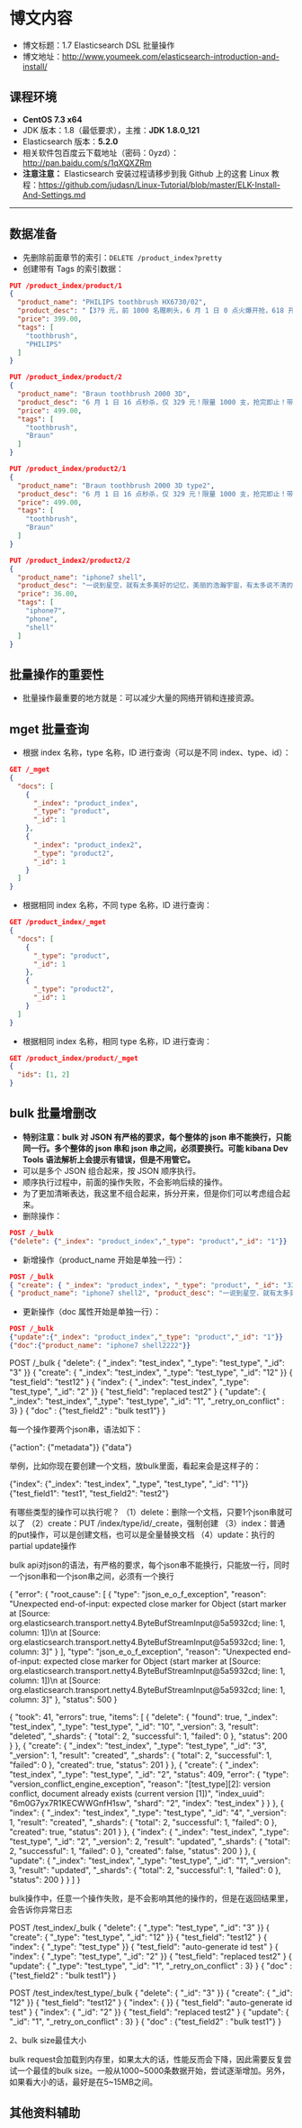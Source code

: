 # 博文内容

- 博文标题：1.7 Elasticsearch DSL 批量操作
- 博文地址：<http://www.youmeek.com/elasticsearch-introduction-and-install/>


## 课程环境

- **CentOS 7.3 x64**
- JDK 版本：1.8（最低要求），主推：**JDK 1.8.0_121**
- Elasticsearch 版本：**5.2.0**
- 相关软件包百度云下载地址（密码：0yzd）：<http://pan.baidu.com/s/1qXQXZRm>
- **注意注意：** Elasticsearch 安装过程请移步到我 Github 上的这套 Linux 教程：<https://github.com/judasn/Linux-Tutorial/blob/master/ELK-Install-And-Settings.md>

------------------------


## 数据准备

- 先删除前面章节的索引：`DELETE /product_index?pretty`
- 创建带有 Tags 的索引数据：

``` json
PUT /product_index/product/1
{
  "product_name": "PHILIPS toothbrush HX6730/02",
  "product_desc": "【3?9 元，前 1000 名赠刷头，6 月 1 日 0 点火爆开抢，618 开门红巅峰 48 小时，抢先加入购物车】飞利浦畅销款，万千好评！深入净齿，智能美白！",
  "price": 399.00,
  "tags": [
    "toothbrush",
    "PHILIPS"
  ]
}

PUT /product_index/product/2
{
  "product_name": "Braun toothbrush 2000 3D",
  "product_desc": "6 月 1 日 16 点秒杀，仅 329 元！限量 1000 支，抢完即止！带压力感应提醒，保护牙龈，高效清洁",
  "price": 499.00,
  "tags": [
    "toothbrush",
    "Braun"
  ]
}

PUT /product_index/product2/1
{
  "product_name": "Braun toothbrush 2000 3D type2",
  "product_desc": "6 月 1 日 16 点秒杀，仅 329 元！限量 1000 支，抢完即止！带压力感应提醒，保护牙龈，高效清洁",
  "price": 499.00,
  "tags": [
    "toothbrush",
    "Braun"
  ]
}

PUT /product_index2/product2/2
{
  "product_name": "iphone7 shell",
  "product_desc": "一说到星空，就有太多美好的记忆，美丽的浩瀚宇宙，有太多说不清的神秘之处，星空太美丽，太绚烂！",
  "price": 36.00,
  "tags": [
    "iphone7",
    "phone",
    "shell"
  ]
}
```

## 批量操作的重要性

- 批量操作最重要的地方就是：可以减少大量的网络开销和连接资源。


## mget 批量查询

- 根据 index 名称，type 名称，ID 进行查询（可以是不同 index、type、id）：

``` json
GET /_mget
{
  "docs": [
    {
      "_index": "product_index",
      "_type": "product",
      "_id": 1
    },
    {
      "_index": "product_index2",
      "_type": "product2",
      "_id": 1
    }
  ]
}
```

- 根据相同 index 名称，不同 type 名称，ID 进行查询：

``` json
GET /product_index/_mget
{
  "docs": [
    {
      "_type": "product",
      "_id": 1
    },
    {
      "_type": "product2",
      "_id": 1
    }
  ]
}
```

- 根据相同 index 名称，相同 type 名称，ID 进行查询：

``` json
GET /product_index/product/_mget
{
  "ids": [1, 2]
}
```

## bulk 批量增删改

- **特别注意：bulk 对 JSON 有严格的要求，每个整体的 json 串不能换行，只能同一行。多个整体的 json 串和 json 串之间，必须要换行。可能 kibana Dev Tools 语法解析上会提示有错误，但是不用管它。**
- 可以是多个 JSON 组合起来，按 JSON 顺序执行。
- 顺序执行过程中，前面的操作失败，不会影响后续的操作。
- 为了更加清晰表达，我这里不组合起来，拆分开来，但是你们可以考虑组合起来。
- 删除操作：

``` json
POST /_bulk
{"delete": {"_index": "product_index","_type": "product","_id": "1"}}
```

- 新增操作（product_name 开始是单独一行）：

``` json
POST /_bulk
{ "create": { "_index": "product_index", "_type": "product", "_id": "333" } }
{ "product_name": "iphone7 shell2", "product_desc": "一说到星空，就有太多美好的记忆，美丽的浩瀚宇宙，有太多说不清的神秘之处，星空太美丽，太绚烂！", "price": 36.00, "tags": [ "iphone7", "phone", "shell" ] }
```

- 更新操作（doc 属性开始是单独一行）：

``` json
POST /_bulk
{"update":{"_index": "product_index","_type": "product","_id": "1"}}
{"doc":{"product_name": "iphone7 shell2222"}}
```


POST /_bulk
{ "delete": { "_index": "test_index", "_type": "test_type", "_id": "3" }} 
{ "create": { "_index": "test_index", "_type": "test_type", "_id": "12" }}
{ "test_field":    "test12" }
{ "index":  { "_index": "test_index", "_type": "test_type", "_id": "2" }}
{ "test_field":    "replaced test2" }
{ "update": { "_index": "test_index", "_type": "test_type", "_id": "1", "_retry_on_conflict" : 3} }
{ "doc" : {"test_field2" : "bulk test1"} }

每一个操作要两个json串，语法如下：

{"action": {"metadata"}}
{"data"}

举例，比如你现在要创建一个文档，放bulk里面，看起来会是这样子的：

{"index": {"_index": "test_index", "_type", "test_type", "_id": "1"}}
{"test_field1": "test1", "test_field2": "test2"}

有哪些类型的操作可以执行呢？
（1）delete：删除一个文档，只要1个json串就可以了
（2）create：PUT /index/type/id/_create，强制创建
（3）index：普通的put操作，可以是创建文档，也可以是全量替换文档
（4）update：执行的partial update操作

bulk api对json的语法，有严格的要求，每个json串不能换行，只能放一行，同时一个json串和一个json串之间，必须有一个换行

{
  "error": {
    "root_cause": [
      {
        "type": "json_e_o_f_exception",
        "reason": "Unexpected end-of-input: expected close marker for Object (start marker at [Source: org.elasticsearch.transport.netty4.ByteBufStreamInput@5a5932cd; line: 1, column: 1])\n at [Source: org.elasticsearch.transport.netty4.ByteBufStreamInput@5a5932cd; line: 1, column: 3]"
      }
    ],
    "type": "json_e_o_f_exception",
    "reason": "Unexpected end-of-input: expected close marker for Object (start marker at [Source: org.elasticsearch.transport.netty4.ByteBufStreamInput@5a5932cd; line: 1, column: 1])\n at [Source: org.elasticsearch.transport.netty4.ByteBufStreamInput@5a5932cd; line: 1, column: 3]"
  },
  "status": 500
}

{
  "took": 41,
  "errors": true,
  "items": [
    {
      "delete": {
        "found": true,
        "_index": "test_index",
        "_type": "test_type",
        "_id": "10",
        "_version": 3,
        "result": "deleted",
        "_shards": {
          "total": 2,
          "successful": 1,
          "failed": 0
        },
        "status": 200
      }
    },
    {
      "create": {
        "_index": "test_index",
        "_type": "test_type",
        "_id": "3",
        "_version": 1,
        "result": "created",
        "_shards": {
          "total": 2,
          "successful": 1,
          "failed": 0
        },
        "created": true,
        "status": 201
      }
    },
    {
      "create": {
        "_index": "test_index",
        "_type": "test_type",
        "_id": "2",
        "status": 409,
        "error": {
          "type": "version_conflict_engine_exception",
          "reason": "[test_type][2]: version conflict, document already exists (current version [1])",
          "index_uuid": "6m0G7yx7R1KECWWGnfH1sw",
          "shard": "2",
          "index": "test_index"
        }
      }
    },
    {
      "index": {
        "_index": "test_index",
        "_type": "test_type",
        "_id": "4",
        "_version": 1,
        "result": "created",
        "_shards": {
          "total": 2,
          "successful": 1,
          "failed": 0
        },
        "created": true,
        "status": 201
      }
    },
    {
      "index": {
        "_index": "test_index",
        "_type": "test_type",
        "_id": "2",
        "_version": 2,
        "result": "updated",
        "_shards": {
          "total": 2,
          "successful": 1,
          "failed": 0
        },
        "created": false,
        "status": 200
      }
    },
    {
      "update": {
        "_index": "test_index",
        "_type": "test_type",
        "_id": "1",
        "_version": 3,
        "result": "updated",
        "_shards": {
          "total": 2,
          "successful": 1,
          "failed": 0
        },
        "status": 200
      }
    }
  ]
}

bulk操作中，任意一个操作失败，是不会影响其他的操作的，但是在返回结果里，会告诉你异常日志

POST /test_index/_bulk
{ "delete": { "_type": "test_type", "_id": "3" }} 
{ "create": { "_type": "test_type", "_id": "12" }}
{ "test_field":    "test12" }
{ "index":  { "_type": "test_type" }}
{ "test_field":    "auto-generate id test" }
{ "index":  { "_type": "test_type", "_id": "2" }}
{ "test_field":    "replaced test2" }
{ "update": { "_type": "test_type", "_id": "1", "_retry_on_conflict" : 3} }
{ "doc" : {"test_field2" : "bulk test1"} }

POST /test_index/test_type/_bulk
{ "delete": { "_id": "3" }} 
{ "create": { "_id": "12" }}
{ "test_field":    "test12" }
{ "index":  { }}
{ "test_field":    "auto-generate id test" }
{ "index":  { "_id": "2" }}
{ "test_field":    "replaced test2" }
{ "update": { "_id": "1", "_retry_on_conflict" : 3} }
{ "doc" : {"test_field2" : "bulk test1"} }

2、bulk size最佳大小

bulk request会加载到内存里，如果太大的话，性能反而会下降，因此需要反复尝试一个最佳的bulk size。一般从1000~5000条数据开始，尝试逐渐增加。另外，如果看大小的话，最好是在5~15MB之间。









## 其他资料辅助




